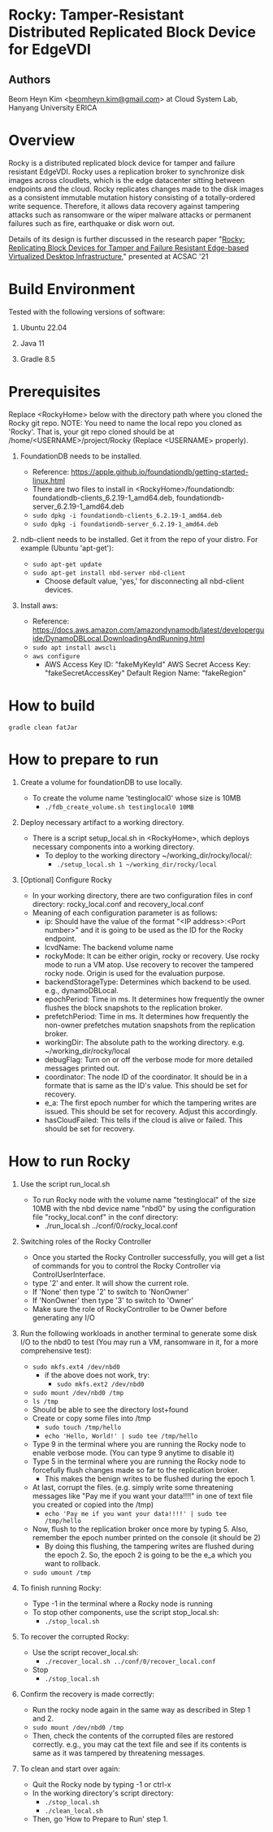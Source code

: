 # Rocky: Tamper-Resistant Distributed Replicated Block Device for EdgeVDI

## Authors

Beom Heyn Kim \<beomheyn.kim@gmail.com\> at Cloud System Lab, Hanyang University ERICA

# Overview

Rocky is a distributed replicated block device for tamper and failure resistant EdgeVDI. Rocky uses a replication broker to synchronize disk images across cloudlets, which is the edge datacenter sitting between endpoints and the cloud. Rocky replicates changes made to the disk images as a consistent immutable mutation history consisting of a totally-ordered write sequence. Therefore, it allows data recovery against tampering attacks such as ransomware or the wiper malware attacks or permanent failures such as fire, earthquake or disk worn out.

Details of its design is further discussed in the research paper "[Rocky: Replicating Block Devices for Tamper and Failure Resistant Edge-based Virtualized Desktop Infrastructure](https://dl.acm.org/doi/abs/10.1145/3485832.3485886)," presented at ACSAC '21

# Build Environment

Tested with the following versions of software:

1. Ubuntu 22.04

2. Java 11

3. Gradle 8.5

# Prerequisites

Replace \<RockyHome\> below with the directory path where you cloned the Rocky git repo.
NOTE: You need to name the local repo you cloned as 'Rocky'. That is, your git repo cloned should be at /home/\<USERNAME\>/project/Rocky (Replace \<USERNAME\> properly).

1. FoundationDB needs to be installed.
   - Reference: https://apple.github.io/foundationdb/getting-started-linux.html
   - There are two files to install in \<RockyHome\>/foundationdb: foundationdb-clients_6.2.19-1_amd64.deb, foundationdb-server_6.2.19-1_amd64.deb
   - `sudo dpkg -i foundationdb-clients_6.2.19-1_amd64.deb`
   - `sudo dpkg -i foundationdb-server_6.2.19-1_amd64.deb`

2. ndb-client needs to be installed. Get it from the repo of your distro. For example (Ubuntu 'apt-get'):
   - `sudo apt-get update`
   - `sudo apt-get install nbd-server nbd-client`
     - Choose default value, 'yes,' for disconnecting all nbd-client devices.

3. Install aws:
   - Reference: https://docs.aws.amazon.com/amazondynamodb/latest/developerguide/DynamoDBLocal.DownloadingAndRunning.html
   - `sudo apt install awscli`
   - `aws configure`
     - AWS Access Key ID: "fakeMyKeyId"
       AWS Secret Access Key: "fakeSecretAccessKey"
       Default Region Name: "fakeRegion"

# How to build

`gradle clean fatJar`

# How to prepare to run

1. Create a volume for foundationDB to use locally.
   - To create the volume name 'testinglocal0' whose size is 10MB
     - `./fdb_create_volume.sh testinglocal0 10MB`

2. Deploy necessary artifact to a working directory.
   - There is a script setup_local.sh in \<RockyHome\>, which deploys necessary components into a working directory.
     - To deploy to the working directory ~/working_dir/rocky/local/:
       - `./setup_local.sh 1 ~/working_dir/rocky/local`

3. [Optional] Configure Rocky
   - In your working directory, there are two configuration files in conf directory: rocky_local.conf and recovery_local.conf
   - Meaning of each configuration parameter is as follows:
     - ip: Should have the value of the format "\<IP address\>:\<Port number\>" and it is going to be used as the ID for the Rocky endpoint. 
     - lcvdName: The backend volume name
     - rockyMode: It can be either origin, rocky or recovery. Use rocky mode to run a VM atop. Use recovery to recover the tampered rocky node. Origin is used for the evaluation purpose.
     - backendStorageType: Determines which backend to be used. e.g., dynamoDBLocal.
     - epochPeriod: Time in ms. It determines how frequently the owner flushes the block snapshots to the replication broker.
     - prefetchPeriod: Time in ms. It determines how frequently the non-owner prefetches mutation snapshots from the replication broker.
     - workingDir: The absolute path to the working directory. e.g. ~/working_dir/rocky/local
     - debugFlag: Turn on or off the verbose mode for more detailed messages printed out.
     - coordinator: The node ID of the coordinator. It should be in a formate that is same as the ID's value. This should be set for recovery.
     - e_a: The first epoch number for which the tampering writes are issued. This should be set for recovery. Adjust this accordingly.
     - hasCloudFailed: This tells if the cloud is alive or failed. This should be set for recovery.

# How to run Rocky

1. Use the script run_local.sh
   - To run Rocky node with the volume name "testinglocal" of the size 10MB with the nbd device name "nbd0" by using the configuration file "rocky_local.conf" in the conf directory:
     - ./run_local.sh ../conf/0/rocky_local.conf

2. Switching roles of the Rocky Controller
   - Once you started the Rocky Controller successfully, you will get a list of commands for you to control the Rocky Controller via ControlUserInterface.
   - type '2' and enter. It will show the current role.
   - If 'None' then type '2' to switch to 'NonOwner'
   - If 'NonOwner' then type '3' to switch to 'Owner'
   - Make sure the role of RockyController to be Owner before generating any I/O

3. Run the following workloads in another terminal to generate some disk I/O to the nbd0 to test (You may run a VM, ransomware in it, for a more comprehensive test):
   - `sudo mkfs.ext4 /dev/nbd0`
     - if the above does not work, try:
       - `sudo mkfs.ext2 /dev/nbd0`
   - `sudo mount /dev/nbd0 /tmp`
   - `ls /tmp`
   - Should be able to see the directory lost+found
   - Create or copy some files into /tmp
     - `sudo touch /tmp/hello`
     - `echo 'Hello, World!' | sudo tee /tmp/hello`
   - Type 9 in the terminal where you are running the Rocky node to enable verbose mode. (You can type 9 anytime to disable it)
   - Type 5 in the terminal where you are running the Rocky node to forcefully flush changes made so far to the replication broker.
     - This makes the benign writes to be flushed during the epoch 1.
   - At last, corrupt the files. (e.g. simply write some threatening messages like "Pay me if you want your data!!!!" in one of text file you created or copied into the /tmp)
     - `echo 'Pay me if you want your data!!!!' | sudo tee /tmp/hello`
   - Now, flush to the replication broker once more by typing 5. Also, remember the epoch number printed on the console (it should be 2)
     - By doing this flushing, the tampering writes are flushed during the epoch 2. So, the epoch 2 is going to be the e_a which you want to rollback.
   - `sudo umount /tmp`

5. To finish running Rocky:
   - Type -1 in the terminal where a Rocky node is running
   - To stop other components, use the script stop_local.sh:
     - `./stop_local.sh`

6. To recover the corrupted Rocky:
   - Use the script recover_local.sh:
     - `./recover_local.sh ../conf/0/recover_local.conf`
   - Stop 
     - `./stop_local.sh`

7. Confirm the recovery is made correctly:
   - Run the rocky node again in the same way as described in Step 1 and 2.
   - `sudo mount /dev/nbd0 /tmp`
   - Then, check the contents of the corrupted files are restored correctly. e.g., you may cat the text file and see if its contents is same as it was tampered by threatening messages.

8. To clean and start over again:
   - Quit the Rocky node by typing -1 or ctrl-x
   - In the working directory's script directory:
     - `./stop_local.sh`
     - `./clean_local.sh`
   - Then, go 'How to Prepare to Run' step 1.
